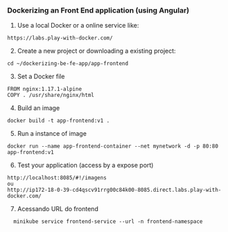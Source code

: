 ### Dockerizing an Front End application (using Angular)

1. Use a local Docker or a online service like:
```
https://labs.play-with-docker.com/
```

2. Create a new project or downloading a existing project:
```
cd ~/dockerizing-be-fe-app/app-frontend
```

3. Set a Docker file
```
FROM nginx:1.17.1-alpine
COPY . /usr/share/nginx/html
```

4. Build an image
```
docker build -t app-frontend:v1 .
```

5. Run a instance of image
```
docker run --name app-frontend-container --net mynetwork -d -p 80:80 app-frontend:v1
```

6. Test your application (access by a expose port)
```
http://localhost:8085/#!/imagens
ou
http://ip172-18-0-39-cd4qscv91rrg00c84k00-8085.direct.labs.play-with-docker.com/

```
7. Acessando URL do frontend
``` 
  minikube service frontend-service --url -n frontend-namespace
```